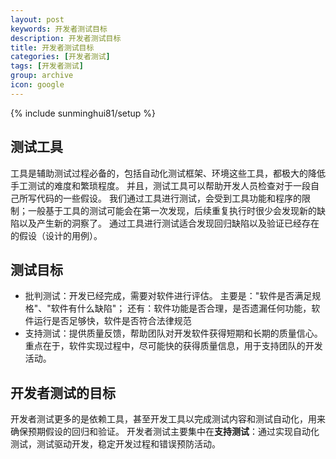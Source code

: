 ```yaml
---
layout: post
keywords: 开发者测试目标
description: 开发者测试目标
title: 开发者测试目标
categories: [开发者测试]
tags: [开发者测试]
group: archive
icon: google
---
```


{% include sunminghui81/setup %}

## 测试工具
工具是辅助测试过程必备的，包括自动化测试框架、环境这些工具，都极大的降低手工测试的难度和繁琐程度。
并且，测试工具可以帮助开发人员检查对于一段自己所写代码的一些假设。
我们通过工具进行测试，会受到工具功能和程序的限制；一般基于工具的测试可能会在第一次发现，后续重复执行时很少会发现新的缺陷以及产生新的洞察了。
通过工具进行测试适合发现回归缺陷以及验证已经存在的假设（设计的用例）。

## 测试目标
- 批判测试：开发已经完成，需要对软件进行评估。
  主要是："软件是否满足规格"、"软件有什么缺陷"；
  还有：软件功能是否合理，是否遗漏任何功能，软件运行是否足够快，软件是否符合法律规范
- 支持测试：提供质量反馈，帮助团队对开发软件获得短期和长期的质量信心。
  重点在于，软件实现过程中，尽可能快的获得质量信息，用于支持团队的开发活动。

## 开发者测试的目标
开发者测试更多的是依赖工具，甚至开发工具以完成测试内容和测试自动化，用来确保预期假设的回归和验证。
开发者测试主要集中在**支持测试**：通过实现自动化测试，测试驱动开发，稳定开发过程和错误预防活动。



